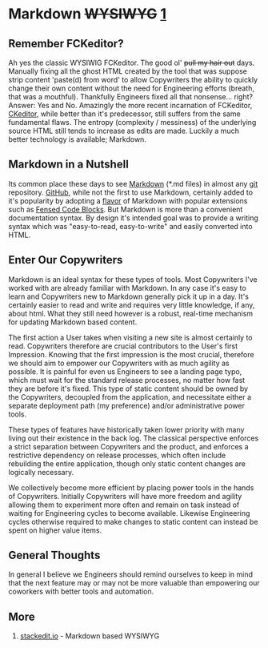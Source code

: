 Markdown ~~WYSIWYG~~ [1](/#/blog/markdown "Removed By Copywriter")
==================================================================

Remember FCKeditor?
-------------------
Ah yes the classic WYSIWIG FCKeditor. The good ol' ~~pull my hair out~~ days. Manually fixing all the
ghost HTML created by the tool that was suppose strip content 'paste(d) from word' to allow Copywriters the ability to
quickly change their own content without the need for Engineering efforts (breath, that was a mouthful).
Thankfully Engineers fixed all that nonsense... right? Answer: Yes and No. Amazingly the more recent incarnation
of FCKeditor, [CKeditor](http://ckeditor.com/), while better than it's predecessor, still suffers from the same
fundamental flaws. The entropy (complexity / messiness) of the underlying source HTML still tends to increase as edits
are made. Luckily a much better technology is available; Markdown.

Markdown in a Nutshell
----------------------
Its common place these days to see [Markdown](http://en.wikipedia.org/wiki/Markdown "Wikipedia") (\*.md files)
in almost any [git](http://git-scm.com/) repository. [GitHub](http://github.com), while not the first to use Markdown,
certainly added to it's popularity by adopting a [flavor](https://help.github.com/articles/github-flavored-markdown/)
of Markdown with popular extensions such as [Fensed Code Blocks](https://help.github.com/articles/github-flavored-markdown/#fenced-code-blocks).
But Markdown is more than a convenient documentation
syntax. By design it's intended goal was to provide a writing syntax which was "easy-to-read, easy-to-write" and easily
converted into HTML.

Enter Our Copywriters
-----------------------
Markdown is an ideal syntax for these types of tools. Most Copywriters I've worked with are
already familiar with Markdown. In any case it's easy to learn and Copywriters new to Markdown
generally pick it up in a day. It's certainly easier to read and write and requires very little knowledge, if
any, about html. What they still need however is a robust, real-time mechanism for updating
Markdown based content.

The first action a User takes when visiting a new site is almost certainly to read. Copywriters therefore are crucial contributors
to the User's first Impression. Knowing that the first impression is the most crucial, therefore we should aim to empower
our Copywriters with as much agility as possible. It is painful for even us Engineers to see a landing page typo, which must
wait for the standard release processes, no matter how fast they are before it's fixed.  This type of static content should
be owned by the Copywriters, decoupled from the application, and necessitate either a separate deployment path (my preference)
and/or administrative power tools.

These types of features have historically taken lower priority with many living out their existence in the back log.
The classical perspective enforces a strict separation between Copywriters and the product, and enforces a restrictive dependency
on release processes, which often include rebuilding the entire application, though only static content changes are logically necessary.

We collectively become more efficient by placing power tools in the hands of Copywriters.
Initially Copywriters will have more freedom and agility allowing them to experiment more often and remain on task
instead of waiting for Engineering cycles to become available. Likewise Engineering cycles otherwise required to make changes
to static content can instead be spent on higher value items.

General Thoughts
----------------
In general I believe we Engineers should remind ourselves to keep in mind that the next feature may or may not be more valuable
than empowering our coworkers with better tools and automation.

More
----
1. [stackedit.io](https://stackedit.io/) - Markdown based WYSIWYG





